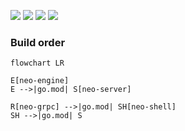 
[![](https://img.shields.io/github/v/release/machbase/machbase?sort=semver)](https://github.com/machbase/machbase/releases)
[![](https://github.com/machbase/neo-server/actions/workflows/ci-linux-arm64.yml/badge.svg)](https://github.com/machbase/neo-server/actions/workflows/ci-linux-arm64.yml)
[![](https://github.com/machbase/neo-server/actions/workflows/ci-linux-amd64.yml/badge.svg)](https://github.com/machbase/neo-server/actions/workflows/ci-linux-amd64.yml)
[![](https://github.com/machbase/neo-server/actions/workflows/ci-darwin-arm64.yml/badge.svg)](https://github.com/machbase/neo-server/actions/workflows/ci-darwin-arm64.yml)


### Build order

```mermaid
flowchart LR

E[neo-engine]
E -->|go.mod| S[neo-server]

R[neo-grpc] -->|go.mod| SH[neo-shell]
SH -->|go.mod| S

```